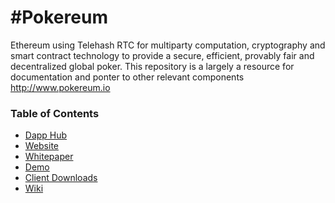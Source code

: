 #Pokereum
========
Ethereum using Telehash RTC for multiparty computation, cryptography and smart contract technology to provide a secure, efficient, provably fair and decentralized global poker. This repository is a largely a resource for documentation and ponter to other relevant components http://www.pokereum.io 


### Table of Contents

* [Dapp Hub](#https://github.com/Pokereum)
* [Website](#http://www.pokereum.io)
* [Whitepaper](#https://github.com/Pokereum/pokereum/wiki/Whitepaper)
* [Demo](#https://www.youtube.com/watch?v=ydqsLi2CAgQ)
* [Client Downloads](#Downloads)
* [Wiki](#wiki)

